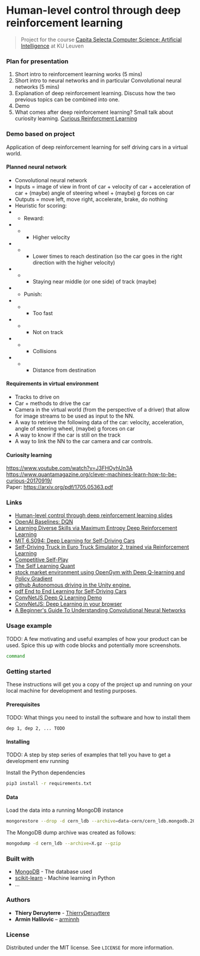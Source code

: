 #  Human-level control through deep reinforcement learning
> Project for the course [Capita Selecta Computer Science: Artificial Intelligence](https://onderwijsaanbod.kuleuven.be/syllabi/e/H05N0AE.htm#activetab=doelstellingen_idm1514848) at KU Leuven

### Plan for presentation
1. Short intro to reinforcement learning works (5 mins)
2. Short intro to neural networks and in particular Convolutional neural networks (5 mins)
3. Explanation of deep reinforcement learning. Discuss how the two previous topics can be combined into one.
4. Demo
5. What comes after deep reinforcement learning? Small talk about curiosity learning. [Curious Reinforcment Learning](https://www.quantamagazine.org/clever-machines-learn-how-to-be-curious-20170919/)

### Demo based on project
Application of deep reinforcement learning for self driving cars in a virtual world.

#### Planned neural network
* Convolutional neural network
* Inputs = image of view in front of car + velocity of car + acceleration of car + (maybe) angle of steering wheel + (maybe) g forces on car
* Outputs = move left, move right, accelerate, brake, do nothing
* Heuristic for scoring:
* * Reward:
* * * Higher velocity
* * * Lower times to reach destination (so the car goes in the right direction with the higher velocity)
* * * Staying near middle (or one side) of track (maybe)
* * Punish:
* * * Too fast
* * * Not on track
* * * Collisions
* * * Distance from destination

#### Requirements in virtual environment
* Tracks to drive on
* Car + methods to drive the car
* Camera in the virtual world (from the perspective of a driver) that allow for image streams to be used as input to the NN.
* A way to retrieve the following data of the car: velocity, acceleration, angle of steering wheel, (maybe) g forces on car
* A way to know if the car is still on the track
* A way to link the NN to the car camera and car controls.

#### Curiosity learning
https://www.youtube.com/watch?v=J3FHOyhUn3A  
https://www.quantamagazine.org/clever-machines-learn-how-to-be-curious-20170919/  
Paper: https://arxiv.org/pdf/1705.05363.pdf


### Links
- [Human-level control through deep reinforcement learning slides](http://www.teach.cs.toronto.edu/~csc2542h/fall/material/csc2542f16_dqn.pdf)
- [OpenAI Baselines: DQN](https://blog.openai.com/openai-baselines-dqn/)
- [Learning Diverse Skills via Maximum Entropy Deep Reinforcement Learning](http://bair.berkeley.edu/blog/2017/10/06/soft-q-learning/)
- [MIT 6.S094: Deep Learning for Self-Driving Cars](http://selfdrivingcars.mit.edu/deeptraffic/)
- [Self-Driving Truck in Euro Truck Simulator 2, trained via Reinforcement Learning](https://github.com/aleju/self-driving-truck)
- [Competitive Self-Play](https://blog.openai.com/competitive-self-play/)
- [The Self Learning Quant](https://hackernoon.com/the-self-learning-quant-d3329fcc9915)
- [stock market environment using OpenGym with Deep Q-learning and Policy Gradient](https://github.com/kh-kim/stock_market_reinforcement_learning)
- [github Autonomous driving in the Unity engine.](https://github.com/alexhagiopol/end-to-end-deep-learning)
- [pdf End to End Learning for Self-Driving Cars](https://arxiv.org/pdf/1604.07316.pdf)
- [ConvNetJS Deep Q Learning Demo](http://cs.stanford.edu/people/karpathy/convnetjs/demo/rldemo.html)
- [ConvNetJS: Deep Learning in your browser](http://cs.stanford.edu/people/karpathy/convnetjs/docs.html)
- [A Beginner's Guide To Understanding Convolutional Neural Networks](https://adeshpande3.github.io/adeshpande3.github.io/A-Beginner's-Guide-To-Understanding-Convolutional-Neural-Networks/)
<!-- ![](header.png) -->

<!--
## Installation

OS X & Linux:

```sh
command
```
-->

### Usage example

TODO: A few motivating and useful examples of how your product can be used. Spice this up with code blocks and potentially more screenshots.

```sh
command
```  

### Getting started
These instructions will get you a copy of the project up and running on your local machine for development and testing purposes.

#### Prerequisites
TODO: What things you need to install the software and how to install them

    dep 1, dep 2, ... TODO

#### Installing
TODO: A step by step series of examples that tell you have to get a development env running

Install the Python dependencies
```sh
pip3 install -r requirements.txt
```

#### Data
Load the data into a running MongoDB instance
```sh
mongorestore --drop -d cern_ldb --archive=data-cern/cern_ldb.mongodb.20170309.mki_v0_5.gz --gzip
```

The MongoDB dump archive was created as follows:
```sh
mongodump -d cern_ldb --archive=X.gz --gzip
```

### Built with
* [MongoDB](http://mongodb.com) - The database used
* [scikit-learn](http://scikit-learn.org) - Machine learning in Python
* ...

### Authors

* **Thiery Deruyterre** - [ThierryDeruyttere](https://github.com/ThierryDeruyttere)
* **Armin Halilovic** – [arminnh](http://github.com/arminnh/)


### License
Distributed under the MIT license. See ``LICENSE`` for more information.
